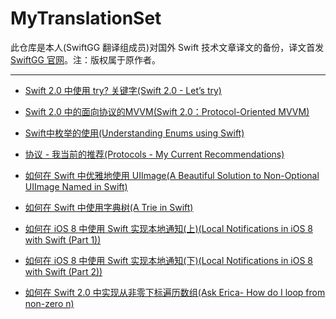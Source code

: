 # MyTranslationSet

此仓库是本人(SwiftGG 翻译组成员)对国外 Swift 技术文章译文的备份，译文首发 [SwiftGG 官网](http://swift.gg)。注：版权属于原作者。

---

* [Swift 2.0 中使用 try? 关键字(Swift 2.0 - Let’s try)](https://github.com/kevin833752/MyTranslationSet/blob/master/Swift%202.0%20%E4%B8%AD%E4%BD%BF%E7%94%A8%20try%3F%20%E5%85%B3%E9%94%AE%E5%AD%97(Swift%202.0%20-%20Let%E2%80%99s%20try).md)

* [Swift 2.0 中的面向协议的MVVM(Swift 2.0：Protocol-Oriented MVVM)](https://github.com/kevin833752/MyTranslationSet/blob/master/Swift%202.0%20%E4%B8%AD%E7%9A%84%E9%9D%A2%E5%90%91%E5%8D%8F%E8%AE%AE%E7%9A%84MVVM(Swift%202.0%EF%BC%9AProtocol-Oriented%20MVVM).md)

* [Swift中枚举的使用(Understanding Enums using Swift)](https://github.com/kevin833752/MyTranslationSet/blob/master/Swift%E4%B8%AD%E6%9E%9A%E4%B8%BE%E7%9A%84%E4%BD%BF%E7%94%A8(Understanding%20Enums%20using%20Swift).md)

* [协议 - 我当前的推荐(Protocols - My Current Recommendations)](https://github.com/kevin833752/MyTranslationSet/blob/master/%E5%8D%8F%E8%AE%AE%20-%20%E6%88%91%E5%BD%93%E5%89%8D%E7%9A%84%E6%8E%A8%E8%8D%90(Protocols%20-%20My%20Current%20Recommendations).md)

* [如何在 Swift 中优雅地使用 UIImage(A Beautiful Solution to Non-Optional UIImage Named in Swift)](https://github.com/kevin833752/MyTranslationSet/blob/master/%E5%A6%82%E4%BD%95%E5%9C%A8%20Swift%20%E4%B8%AD%E4%BC%98%E9%9B%85%E5%9C%B0%E4%BD%BF%E7%94%A8%20UIImage(A%20Beautiful%20Solution%20to%20Non-Optional%20UIImage%20Named%20in%20Swift).md)

* [如何在 Swift 中使用字典树(A Trie in Swift)](https://github.com/kevin833752/MyTranslationSet/blob/master/%E5%A6%82%E4%BD%95%E5%9C%A8%20Swift%20%E4%B8%AD%E4%BD%BF%E7%94%A8%E5%AD%97%E5%85%B8%E6%A0%91(A%20Trie%20in%20Swift).md) 

* [如何在 iOS 8 中使用 Swift 实现本地通知(上)(Local Notifications in iOS 8 with Swift (Part 1))](https://github.com/kevin833752/MyTranslationSet/blob/master/TranslationSet/%E5%A6%82%E4%BD%95%E5%9C%A8%20iOS%208%20%E4%B8%AD%E4%BD%BF%E7%94%A8%20Swift%20%E5%AE%9E%E7%8E%B0%E6%9C%AC%E5%9C%B0%E9%80%9A%E7%9F%A5(%E4%B8%8A)(Local%20Notifications%20in%20iOS%208%20with%20Swift%20(Part%201)).md)

* [如何在 iOS 8 中使用 Swift 实现本地通知(下)(Local Notifications in iOS 8 with Swift (Part 2))](https://github.com/kevin833752/MyTranslationSet/blob/master/TranslationSet/%E5%A6%82%E4%BD%95%E5%9C%A8%20iOS%208%20%E4%B8%AD%E4%BD%BF%E7%94%A8%20Swift%20%E5%AE%9E%E7%8E%B0%E6%9C%AC%E5%9C%B0%E9%80%9A%E7%9F%A5(%E4%B8%8B)(Local%20Notifications%20in%20iOS%208%20with%20Swift%20(Part%202)).md)

* [如何在 Swift 2.0 中实现从非零下标遍历数组(Ask Erica- How do I loop from non-zero n)](https://github.com/kevin833752/MyTranslationSet/blob/master/TranslationSet/%E5%A6%82%E4%BD%95%E5%9C%A8%20Swift%202.0%20%E4%B8%AD%E5%AE%9E%E7%8E%B0%E4%BB%8E%E9%9D%9E%E9%9B%B6%E4%B8%8B%E6%A0%87%E9%81%8D%E5%8E%86%E6%95%B0%E7%BB%84(Ask%20Erica-%20How%20do%20I%20loop%20from%20non-zero%20n).md) 